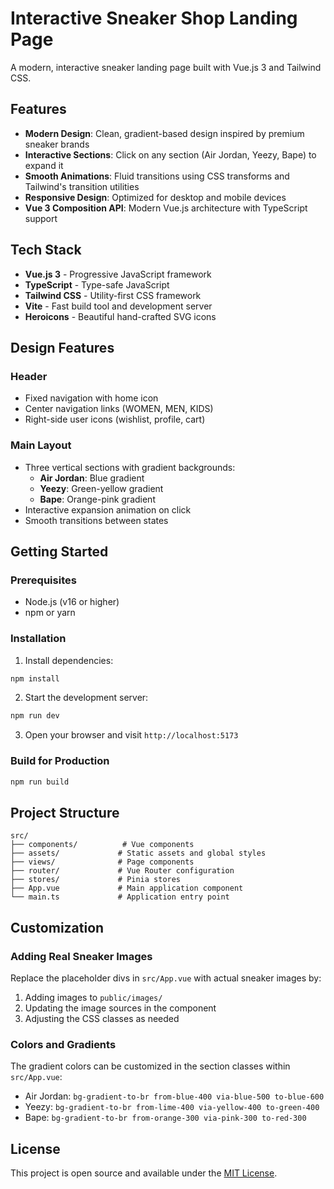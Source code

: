 # Interactive Sneaker Shop Landing Page

A modern, interactive sneaker landing page built with Vue.js 3 and Tailwind CSS.

## Features

- **Modern Design**: Clean, gradient-based design inspired by premium sneaker brands
- **Interactive Sections**: Click on any section (Air Jordan, Yeezy, Bape) to expand it
- **Smooth Animations**: Fluid transitions using CSS transforms and Tailwind's transition utilities
- **Responsive Design**: Optimized for desktop and mobile devices
- **Vue 3 Composition API**: Modern Vue.js architecture with TypeScript support

## Tech Stack

- **Vue.js 3** - Progressive JavaScript framework
- **TypeScript** - Type-safe JavaScript
- **Tailwind CSS** - Utility-first CSS framework
- **Vite** - Fast build tool and development server
- **Heroicons** - Beautiful hand-crafted SVG icons

## Design Features

### Header

- Fixed navigation with home icon
- Center navigation links (WOMEN, MEN, KIDS)
- Right-side user icons (wishlist, profile, cart)

### Main Layout

- Three vertical sections with gradient backgrounds:
  - **Air Jordan**: Blue gradient
  - **Yeezy**: Green-yellow gradient
  - **Bape**: Orange-pink gradient
- Interactive expansion animation on click
- Smooth transitions between states

## Getting Started

### Prerequisites

- Node.js (v16 or higher)
- npm or yarn

### Installation

1. Install dependencies:

```bash
npm install
```

2. Start the development server:

```bash
npm run dev
```

3. Open your browser and visit `http://localhost:5173`

### Build for Production

```bash
npm run build
```

## Project Structure

```
src/
├── components/          # Vue components
├── assets/             # Static assets and global styles
├── views/              # Page components
├── router/             # Vue Router configuration
├── stores/             # Pinia stores
├── App.vue             # Main application component
└── main.ts             # Application entry point
```

## Customization

### Adding Real Sneaker Images

Replace the placeholder divs in `src/App.vue` with actual sneaker images by:

1. Adding images to `public/images/`
2. Updating the image sources in the component
3. Adjusting the CSS classes as needed

### Colors and Gradients

The gradient colors can be customized in the section classes within `src/App.vue`:

- Air Jordan: `bg-gradient-to-br from-blue-400 via-blue-500 to-blue-600`
- Yeezy: `bg-gradient-to-br from-lime-400 via-yellow-400 to-green-400`
- Bape: `bg-gradient-to-br from-orange-300 via-pink-300 to-red-300`

## License

This project is open source and available under the [MIT License](LICENSE).
